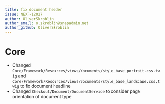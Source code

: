 ```yaml
---
title: fix document header
issue: NEXT-12027
author: OliverSkroblin
author_email: o.skroblin@snapadmin.net 
author_github: OliverSkroblin
---
```

# Core
* Changed `Core/Framework/Resources/views/documents/style_base_portrait.css.twig` and `Core/Framework/Resources/views/documents/style_base_landscape.css.twig` to fix document headline 
* Changed `Checkout/Document/DocumentService` to consider page orientation of document type
